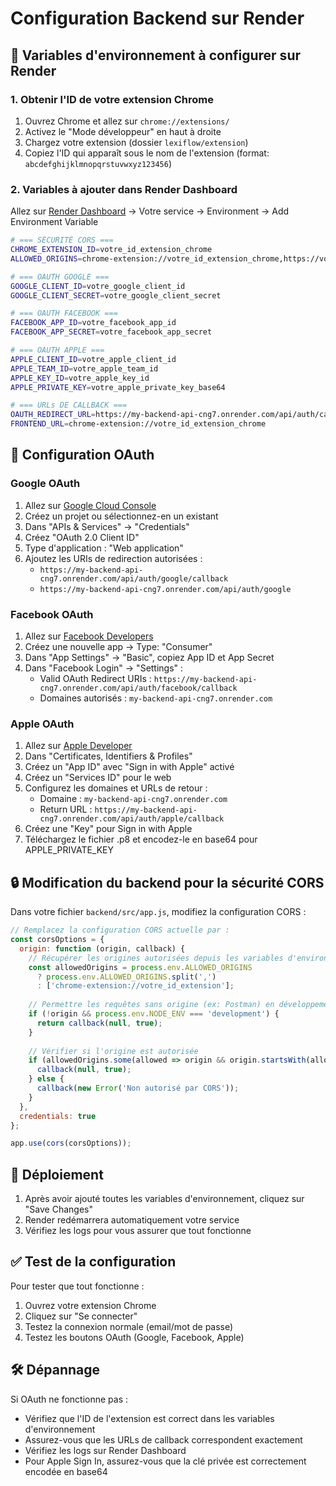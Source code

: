 # Configuration Backend sur Render

## 🔧 Variables d'environnement à configurer sur Render

### 1. Obtenir l'ID de votre extension Chrome
1. Ouvrez Chrome et allez sur `chrome://extensions/`
2. Activez le "Mode développeur" en haut à droite
3. Chargez votre extension (dossier `lexiflow/extension`)
4. Copiez l'ID qui apparaît sous le nom de l'extension (format: `abcdefghijklmnopqrstuvwxyz123456`)

### 2. Variables à ajouter dans Render Dashboard

Allez sur [Render Dashboard](https://dashboard.render.com/) → Votre service → Environment → Add Environment Variable

```bash
# === SÉCURITÉ CORS ===
CHROME_EXTENSION_ID=votre_id_extension_chrome
ALLOWED_ORIGINS=chrome-extension://votre_id_extension_chrome,https://votre-site.com

# === OAUTH GOOGLE ===
GOOGLE_CLIENT_ID=votre_google_client_id
GOOGLE_CLIENT_SECRET=votre_google_client_secret

# === OAUTH FACEBOOK ===
FACEBOOK_APP_ID=votre_facebook_app_id
FACEBOOK_APP_SECRET=votre_facebook_app_secret

# === OAUTH APPLE ===
APPLE_CLIENT_ID=votre_apple_client_id
APPLE_TEAM_ID=votre_apple_team_id
APPLE_KEY_ID=votre_apple_key_id
APPLE_PRIVATE_KEY=votre_apple_private_key_base64

# === URLs DE CALLBACK ===
OAUTH_REDIRECT_URL=https://my-backend-api-cng7.onrender.com/api/auth/callback
FRONTEND_URL=chrome-extension://votre_id_extension_chrome
```

## 📱 Configuration OAuth

### Google OAuth
1. Allez sur [Google Cloud Console](https://console.cloud.google.com/)
2. Créez un projet ou sélectionnez-en un existant
3. Dans "APIs & Services" → "Credentials"
4. Créez "OAuth 2.0 Client ID"
5. Type d'application : "Web application"
6. Ajoutez les URIs de redirection autorisées :
   - `https://my-backend-api-cng7.onrender.com/api/auth/google/callback`
   - `https://my-backend-api-cng7.onrender.com/api/auth/google`

### Facebook OAuth
1. Allez sur [Facebook Developers](https://developers.facebook.com/)
2. Créez une nouvelle app → Type: "Consumer"
3. Dans "App Settings" → "Basic", copiez App ID et App Secret
4. Dans "Facebook Login" → "Settings" :
   - Valid OAuth Redirect URIs : `https://my-backend-api-cng7.onrender.com/api/auth/facebook/callback`
   - Domaines autorisés : `my-backend-api-cng7.onrender.com`

### Apple OAuth
1. Allez sur [Apple Developer](https://developer.apple.com/)
2. Dans "Certificates, Identifiers & Profiles"
3. Créez un "App ID" avec "Sign in with Apple" activé
4. Créez un "Services ID" pour le web
5. Configurez les domaines et URLs de retour :
   - Domaine : `my-backend-api-cng7.onrender.com`
   - Return URL : `https://my-backend-api-cng7.onrender.com/api/auth/apple/callback`
6. Créez une "Key" pour Sign in with Apple
7. Téléchargez le fichier .p8 et encodez-le en base64 pour APPLE_PRIVATE_KEY

## 🔒 Modification du backend pour la sécurité CORS

Dans votre fichier `backend/src/app.js`, modifiez la configuration CORS :

```javascript
// Remplacez la configuration CORS actuelle par :
const corsOptions = {
  origin: function (origin, callback) {
    // Récupérer les origines autorisées depuis les variables d'environnement
    const allowedOrigins = process.env.ALLOWED_ORIGINS 
      ? process.env.ALLOWED_ORIGINS.split(',') 
      : ['chrome-extension://votre_id_extension'];
    
    // Permettre les requêtes sans origine (ex: Postman) en développement
    if (!origin && process.env.NODE_ENV === 'development') {
      return callback(null, true);
    }
    
    // Vérifier si l'origine est autorisée
    if (allowedOrigins.some(allowed => origin && origin.startsWith(allowed))) {
      callback(null, true);
    } else {
      callback(new Error('Non autorisé par CORS'));
    }
  },
  credentials: true
};

app.use(cors(corsOptions));
```

## 🚀 Déploiement

1. Après avoir ajouté toutes les variables d'environnement, cliquez sur "Save Changes"
2. Render redémarrera automatiquement votre service
3. Vérifiez les logs pour vous assurer que tout fonctionne

## ✅ Test de la configuration

Pour tester que tout fonctionne :

1. Ouvrez votre extension Chrome
2. Cliquez sur "Se connecter"
3. Testez la connexion normale (email/mot de passe)
4. Testez les boutons OAuth (Google, Facebook, Apple)

## 🛠️ Dépannage

Si OAuth ne fonctionne pas :
- Vérifiez que l'ID de l'extension est correct dans les variables d'environnement
- Assurez-vous que les URLs de callback correspondent exactement
- Vérifiez les logs sur Render Dashboard
- Pour Apple Sign In, assurez-vous que la clé privée est correctement encodée en base64